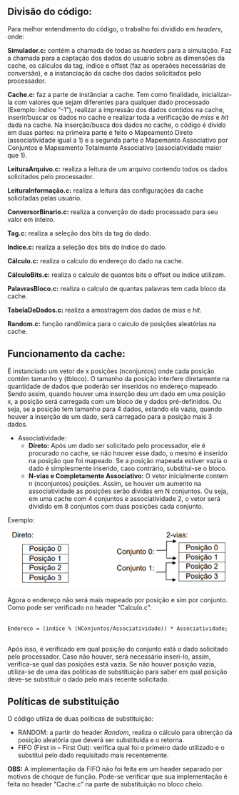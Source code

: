 ## Divisão do código:
Para melhor entendimento do código, o trabalho foi dividido em *headers*, onde:

**Simulador.c:** contém a chamada de todas as *headers* para a simulação.
Faz a chamada para a captação dos dados do usuário sobre as dimensões da cache, os
cálculos da tag, indice e offset (faz as operaões necessárias de conversão), e a
instanciação da cache dos dados solicitados pelo processador.

**Cache.c:** faz a parte de instânciar a cache. Tem como finalidade, inicializar-la com valores que
sejam diferentes para qualquer dado processado (Exemplo: índice “-1”), realizar a impressão dos
dados contidos na cache, inserir/buscar os dados no cache e  realizar toda a verificação de
*miss* e *hit* dada na cache. Na inserção/busca dos dados no cache, o código é divido em duas
partes: na primeira parte é feito o Mapeamento Direto (associatividade igual a 1) e a segunda
parte o Mapemanto Associativo por Conjuntos e Mapeamento Totalmente
Associativo (associatividade maior que 1).

**LeituraArquivo.c:** realiza a leitura de um arquivo contendo todos os dados solicitados pelo processador.

**LeituraInformação.c:** realiza a leitura das configurações da cache solicitadas pelas usuário.

**ConversorBinario.c:** realiza a converção do dado processado para seu valor em inteiro.

**Tag.c:** realiza a seleção dos bits da tag do dado.

**Indice.c:** realiza a seleção dos bits do índice do dado.

**Cálculo.c:** realiza o calculo do endereço do dado na cache.

**CálculoBits.c:** realiza o calculo de quantos bits o offset ou índice utilizam.

**PalavrasBloco.c:** realiza o calculo de quantas palavras tem cada bloco da cache.

**TabelaDeDados.c:** realiza a amostragem dos dados de *miss* e *hit*.

**Random.c:** função randômica para o calculo de posições aleatórias na cache.

## Funcionamento da cache:
É instanciado um vetor de x posições (nconjuntos) onde cada posição contém
tamanho y (tbloco). O tamanho da posição interfere diretamente na quantidade de dados
que poderão ser inseridos no endereço mapeado. Sendo assim, quando houver uma
inserção deu um dado em uma posição x, a posição será carregada com um bloco de y
dados pré-definidos. Ou seja, se a posição tem tamanho para 4 dados, estando ela vazia,
quando houver a inserção de um dado, será carregado para a posição mais 3 dados.

* Associatividade:
  * **Direto:**
Após um dado ser solicitado pelo processador, ele é procurado no cache, se não
houver esse dado, o mesmo é inserido na posição que foi mapeado. Se a posição
mapeada estiver vazia o dado é simplesmente inserido, caso contrário, substitui-se o
bloco.
  * **N-vias e Completamente Associativo:**
O vetor inicialmente contem n (nconjuntos) posições. Assim, se houver um
aumento na associatividade as posições serão dividas em N conjuntos. Ou seja, em uma
cache com 4 conjuntos e associatividade 2, o vetor será dividido em 8 conjuntos com
duas posições cada conjunto.

Exemplo:

<img src="/Cache/Relatorio/exAssociatividade.PNG" alt="Imagem das associatividades"/>

Agora o endereço não será mais mapeado por posição e sim por conjunto. Como
pode ser verificado no header “Calculo.c”.

<pre>
<code>
Endereco = (indice % (NConjuntos/Associatividade)) * Associatividade;
</code>
</pre>

Após isso, é verificado em qual posição do conjunto está o dado solicitado pelo
processador. Caso não houver, será necessário inseri-lo, assim, verifica-se qual das
posições está vazia. Se não houver posição vazia, utiliza-se de uma das politicas de
substituição para saber em qual posição deve-se substituir o dado pelo mais recente
solicitado.

## Políticas de substituição

O código utiliza de duas políticas de substituição: 
* RANDOM: a partir do header *Random*, realiza o cálculo para obterção da posição aleatória que deverá ser substituída e o retorna.
* FIFO (First in – First Out): verifica qual foi o primeiro dado utilizado e o substitui pelo dado requisitado mais recentemente. 

**OBS:** A implementação da FIFO não foi feita em um header separado por motivos de choque de função. Pode-se verificar que sua
implementação é feita no header “Cache.c” na parte de substituição no bloco cheio.
